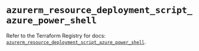 # `azurerm_resource_deployment_script_azure_power_shell`

Refer to the Terraform Registry for docs: [`azurerm_resource_deployment_script_azure_power_shell`](https://registry.terraform.io/providers/hashicorp/azurerm/4.7.0/docs/resources/resource_deployment_script_azure_power_shell).
